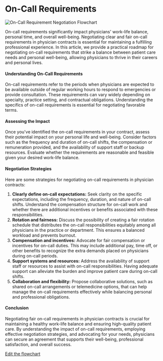 # On-Call Requirements

![On-Call Requirement Negotiation Flowchart](https://showme.redstarplugin.com/s/uB99MlgD)

On-call requirements significantly impact physicians' work-life balance, personal time, and overall well-being. Negotiating clear and fair on-call requirements in physician contracts is essential for maintaining a fulfilling professional experience. In this article, we provide a practical roadmap for negotiating on-call requirements that strike a balance between patient care needs and personal well-being, allowing physicians to thrive in their careers and personal lives.

#### Understanding On-Call Requirements

On-call requirements refer to the periods when physicians are expected to be available outside of regular working hours to respond to emergencies or provide consultation. These requirements can vary widely depending on specialty, practice setting, and contractual obligations. Understanding the specifics of on-call requirements is essential for negotiating favorable terms.

#### Assessing the Impact

Once you've identified the on-call requirements in your contract, assess their potential impact on your personal life and well-being. Consider factors such as the frequency and duration of on-call shifts, the compensation or remuneration provided, and the availability of support staff or backup resources. Evaluate whether the requirements are reasonable and feasible given your desired work-life balance.

#### Negotiation Strategies

Here are some strategies for negotiating on-call requirements in physician contracts:

1. **Clearly define on-call expectations:** Seek clarity on the specific expectations, including the frequency, duration, and nature of on-call shifts. Understand the compensation structure for on-call work and whether there are additional incentives or benefits associated with these responsibilities.
2. **Rotation and fairness:** Discuss the possibility of creating a fair rotation schedule that distributes the on-call responsibilities equitably among all physicians in the practice or department. This ensures a balanced workload and prevents burnout.
3. **Compensation and incentives:** Advocate for fair compensation or incentives for on-call duties. This may include additional pay, time off, or other benefits to recognize the extra demands placed on physicians during on-call periods.
4. **Support systems and resources:** Address the availability of support staff or resources to assist with on-call responsibilities. Having adequate support can alleviate the burden and improve patient care during on-call shifts.
5. **Collaboration and flexibility:** Propose collaborative solutions, such as shared on-call arrangements or telemedicine options, that can help manage the on-call requirements effectively while balancing personal and professional obligations.

#### Conclusion

Negotiating fair on-call requirements in physician contracts is crucial for maintaining a healthy work-life balance and ensuring high-quality patient care. By understanding the impact of on-call requirements, employing effective negotiation strategies, and advocating for your needs, physicians can secure an agreement that supports their well-being, professional satisfaction, and overall success.

[Edit the flowchart](https://showme.redstarplugin.com/s/TyTzPJIr)

